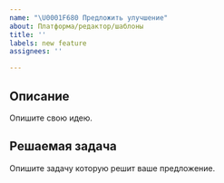 ```yaml
---
name: "\U0001F680 Предложить улучшение"
about: Платформа/редактор/шаблоны
title: ''
labels: new feature
assignees: ''

---
```


## Описание

Опишите свою идею.


## Решаемая задача

Опишите задачу которую решит ваше предложение.
